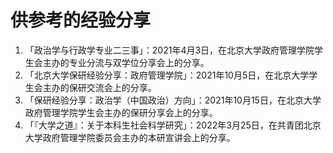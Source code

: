 # 供参考的经验分享

1. 「政治学与行政学专业二三事」：2021年4月3日，在北京大学政府管理学院学生会主办的专业分流与双学位分享会上的分享。
2. 「北京大学保研经验分享：政府管理学院」：2021年10月5日，在北京大学学生会主办的保研交流会上的分享。
3. 「保研经验分享：政治学（中国政治）方向」：2021年10月15日，在北京大学政府管理学院学生会主办的保研分享会上的分享。
4. 「『大学之道』：关于本科生社会科学研究」：2022年3月25日，在共青团北京大学政府管理学院委员会主办的本研宣讲会上的分享。
